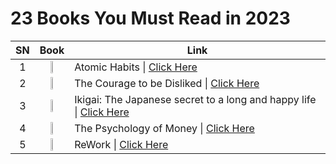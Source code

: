 # 23 Books You Must Read in 2023

| SN  | Book | Link |
| :---: | :---: | --- |
|1| <img src="https://github.com/psrana/23-Books-You-Must-Read-in-2023/assets/7460892/1bfd3c92-8304-4979-a7a2-9c99a24be947" width=20% height=20%> | Atomic Habits \| <a href="https://www.youtube.com/shorts/9uOsB39DwGM"> Click Here</a> |
|2| <img src="https://github.com/psrana/23-Books-You-Must-Read-in-2023/assets/7460892/abd8ece4-5743-49d6-8909-0ff0e9821164" width=20% height=20%> | The Courage to be Disliked \| <a href="https://www.youtube.com/shorts/9uOsB39DwGM"> Click Here</a> |
|3| <img src="https://github.com/psrana/23-Books-You-Must-Read-in-2023/assets/7460892/01a862aa-130f-46aa-8e15-cd220416db44" width=20% height=20%> | Ikigai: The Japanese secret to a long and happy life \| <a href="https://www.youtube.com/shorts/9uOsB39DwGM"> Click Here</a> |
|4| <img src="https://github.com/psrana/23-Books-You-Must-Read-in-2023/assets/7460892/ea014ac3-a797-45b5-8234-995cfa210da7" width=20% height=20%> | The Psychology of Money \| <a href="https://www.youtube.com/shorts/9uOsB39DwGM"> Click Here</a> |
|5| <img src="https://github.com/psrana/23-Books-You-Must-Read-in-2023/assets/7460892/dc3bc08c-87dc-435e-a58b-80568f830776" width=20% height=20%> | ReWork \| <a href="https://www.youtube.com/shorts/9uOsB39DwGM"> Click Here</a> |


